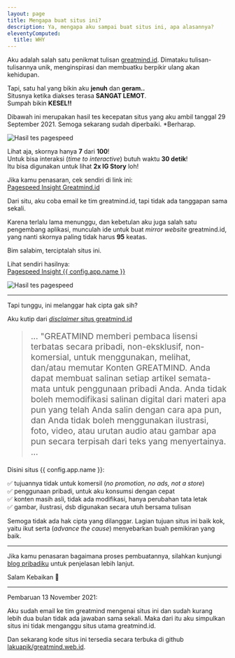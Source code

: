 ```yaml
---
layout: page
title: Mengapa buat situs ini?
description: Ya, mengapa aku sampai buat situs ini, apa alasannya?
eleventyComputed:
  title: WHY
---
```


Aku adalah salah satu penikmat tulisan [greatmind.id](https://greatmind.id).
Dimataku tulisan-tulisannya unik, menginspirasi dan membuatku berpikir
ulang akan kehidupan.

Tapi, satu hal yang bikin aku **jenuh** dan **geram..** <br>
Situsnya ketika diakses terasa **SANGAT LEMOT**. <br>
Sumpah bikin **KESEL!!**

Dibawah ini merupakan hasil tes kecepatan situs yang aku ambil
tanggal 29 September 2021. Semoga sekarang sudah diperbaiki. *Berharap.

<img loading="lazy" class="rounded" src="/img/pagespeed-test-greatmind.id.webp" alt="Hasil tes pagespeed">

Lihat aja, skornya hanya **7** dari **100**! <br>
Untuk bisa interaksi (*time to interactive*) butuh waktu **30 detik**! <br>
Itu bisa digunakan untuk lihat **2x IG Story** loh!

Jika kamu penasaran, cek sendiri di link ini: <br>
[Pagespeed Insight Greatmind.id](https://developers.google.com/speed/pagespeed/insights/?url=https://greatmind.id)

Dari situ, aku coba email ke tim greatmind.id, tapi tidak ada
tanggapan sama sekali.

Karena terlalu lama menunggu, dan kebetulan aku juga salah satu pengembang
aplikasi, munculah ide untuk buat *mirror website* greatmind.id,
yang nanti skornya paling tidak harus **95** keatas.

Bim salabim, terciptalah situs ini.

Lihat sendiri hasilnya: <br>
[Pagespeed Insight {{ config.app.name }}](https://developers.google.com/speed/pagespeed/insights/?url=https://greatmind.web.id)

<img loading="lazy" class="rounded" src="/img/pagespeed-test-greatmind.web.id.webp" alt="Hasil tes pagespeed">


-----

Tapi tunggu, ini melanggar hak cipta gak sih?

Aku kutip dari [*disclaimer* situs greatmind.id](https://greatmind.id/disclaimer)

<blockquote style="font-size:1.2rem">
  ...
  "GREATMIND memberi pembaca lisensi terbatas secara pribadi, non-eksklusif,
  non-komersial, untuk menggunakan, melihat, dan/atau memutar Konten GREATMIND.
  Anda dapat membuat salinan setiap artikel semata-mata untuk
  penggunaan pribadi Anda. Anda tidak boleh memodifikasi salinan digital dari
  materi apa pun yang telah Anda salin dengan cara apa pun, dan Anda tidak
  boleh menggunakan ilustrasi, foto, video, atau urutan audio atau gambar
  apa pun secara terpisah dari teks yang menyertainya.
  ...
</blockquote>

Disini situs {{ config.app.name }}:

✅️ tujuannya tidak untuk komersil (*no promotion, no ads, not a store*) <br>
✅️ penggunaan pribadi, untuk aku konsumsi dengan cepat <br>
✅️ konten masih asli, tidak ada modifikasi, hanya perubahan tata letak <br>
✅️ gambar, ilustrasi, dsb digunakan secara utuh bersama tulisan <br>

Semoga tidak ada hak cipta yang dilanggar. Lagian tujuan situs ini baik kok,
yaitu ikut serta (*advance the cause*) menyebarkan buah pemikiran yang baik.

-----

Jika kamu penasaran bagaimana proses pembuatannya, silahkan kunjungi
[blog pribadiku](https://davids.id) untuk penjelasan lebih lanjut.

Salam Kebaikan 👋️

-----

Pembaruan 13 November 2021:

Aku sudah email ke tim greatmind mengenai situs ini dan sudah
kurang lebih dua bulan tidak ada jawaban sama sekali.
Maka dari itu aku simpulkan situs ini tidak menganggu situs utama
greatmind.id.

Dan sekarang kode situs ini tersedia secara terbuka di github
[lakuapik/greatmind.web.id](https://github.com/lakuapik/greatmind.web.id).
